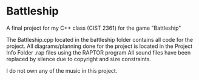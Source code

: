 # Battleship
A final project for my C++ class (CIST 2361) for the game "Battleship"

The Battleship.cpp located in the battleship folder contains all code for the project.
All diagrams/planning done for the project is located in the Project Info Folder
.rap files using the RAPTOR program
All sound files have been replaced by silence due to copyright and size constraints.

I do not own any of the music in this project.
